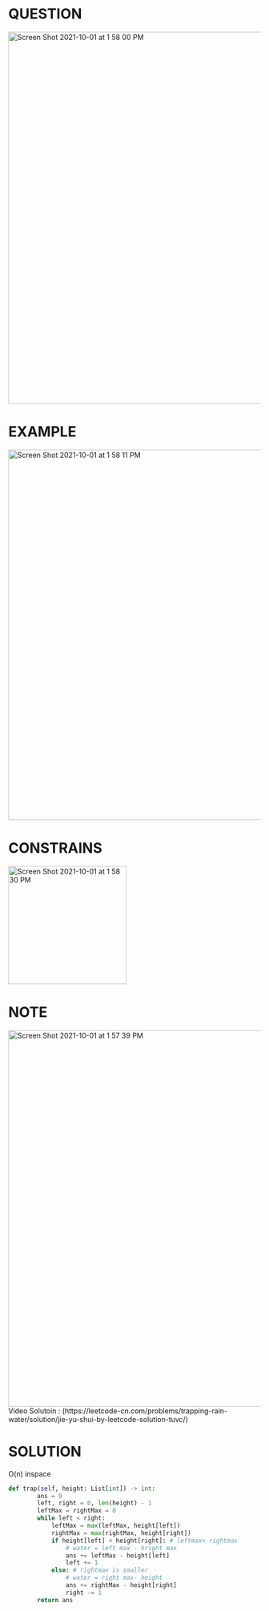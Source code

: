 # QUESTION
<img width="743" alt="Screen Shot 2021-10-01 at 1 58 00 PM" src="https://user-images.githubusercontent.com/64442606/135666029-d80cf9f4-d524-46e3-822a-f96cf0973667.png">

# EXAMPLE
<img width="740" alt="Screen Shot 2021-10-01 at 1 58 11 PM" src="https://user-images.githubusercontent.com/64442606/135666048-adf25440-bf40-49ed-af26-cf9366b2aa16.png">

# CONSTRAINS
<img width="236" alt="Screen Shot 2021-10-01 at 1 58 30 PM" src="https://user-images.githubusercontent.com/64442606/135666095-fb55586a-4bbc-4353-92ee-608b35a4822f.png">

# NOTE
<img width="752" alt="Screen Shot 2021-10-01 at 1 57 39 PM" src="https://user-images.githubusercontent.com/64442606/135665988-222253e3-2e71-4d31-992a-05dbd5899745.png">
Video Solutoin : (https://leetcode-cn.com/problems/trapping-rain-water/solution/jie-yu-shui-by-leetcode-solution-tuvc/)

# SOLUTION 
O(n) inspace 
```python
def trap(self, height: List[int]) -> int:
        ans = 0
        left, right = 0, len(height) - 1
        leftMax = rightMax = 0
        while left < right: 
            leftMax = max(leftMax, height[left]) 
            rightMax = max(rightMax, height[right])
            if height[left] < height[right]: # leftmax< rightmax 
                # water = left max - hright max
                ans += leftMax - height[left]
                left += 1
            else: # rightmax is smaller 
                # water = right max- height
                ans += rightMax - height[right]
                right -= 1
        return ans

```
